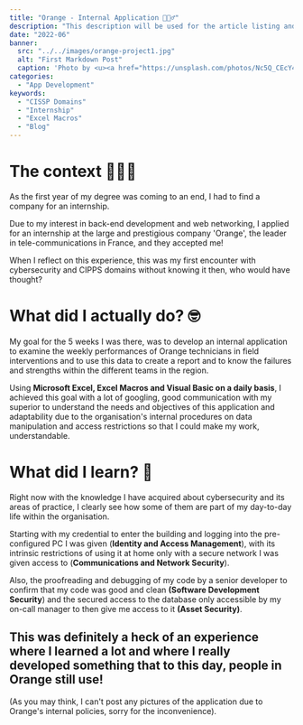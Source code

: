 ```yaml
---
title: "Orange - Internal Application 👷🏼‍♂️"
description: "This description will be used for the article listing and search results on Google."
date: "2022-06"
banner:
  src: "../../images/orange-project1.jpg"
  alt: "First Markdown Post"
  caption: 'Photo by <u><a href="https://unsplash.com/photos/Nc5Q_CEcY44">Florian Olivo</a></u>'
categories:
  - "App Development"
keywords:
  - "CISSP Domains"
  - "Internship"
  - "Excel Macros"
  - "Blog"
---
```


# The context 🧑🏻‍💻



As the first year of my degree was coming to an end, I had to find a company for an internship.



Due to my interest in back-end development and web networking, I applied for an internship at the large and prestigious company 'Orange', the leader in tele-communications in France, and they accepted me!



When I reflect on this experience, this was my first encounter with cybersecurity and CIPPS domains without knowing it then, who would have thought?



# What did I actually do? 🤓



My goal for the 5 weeks I was there, was to develop an internal application to examine the weekly performances of Orange technicians in field interventions and to use this data to create a report and to know the failures and strengths within the different teams in the region.



Using **Microsoft Excel, Excel Macros and Visual Basic on a daily basis**, I achieved this goal with a lot of googling, good communication with my superior to understand the needs and objectives of this application and adaptability due to the organisation's internal procedures on data manipulation and access restrictions so that I could make my work, understandable.



# What did I learn? 🧐



Right now with the knowledge I have acquired about cybersecurity and its areas of practice, I clearly see how some of them are part of my day-to-day life within the organisation.



Starting with my credential to enter the building and logging into the pre-configured PC I was given (**Identity and Access Management**), with its intrinsic restrictions of using it at home only with a secure network I was given access to (**Communications and Network Security**).



Also, the proofreading and debugging of my code by a senior developer to confirm that my code was good and clean **(Software Development Security**) and the secured access to the database only accessible by my on-call manager to then give me access to it **(Asset Security)**.



## This was definitely a heck of an experience where I learned a lot and where I really developed something that to this day, people in Orange still use!



(As you may think, I can't post any pictures of the application due to Orange's internal policies, sorry for the inconvenience).
